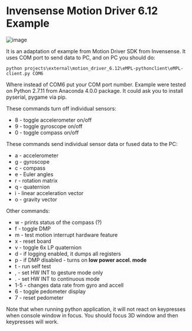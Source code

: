 # Invensense Motion Driver 6.12 Example

![image](https://cloud.githubusercontent.com/assets/14309815/19645584/1dd07b20-99fe-11e6-9469-7b863ced2444.gif)

It is an adaptation of example from Motion Driver SDK from Invensense.
It uses COM port to send data to PC, and on PC you should do:

    python projects\external\motion_driver_6.12\eMPL-pythonclient\eMPL-client.py COM6

Where instead of COM6 put your COM port number. Example were tested on Python 2.7.11 from Anaconda 4.0.0 package.
It could ask you to install pyserial, pygame via pip.

These commands turn off individual sensors:
- 8 - toggle accelerometer on/off
- 9 - toggle gyroscope on/off
- 0 - toggle compass on/off

These commands send individual sensor data or fused data to the PC:
- a - accelerometer
- g - gyroscope
- c - compass
- e - Euler angles
- r - rotation matrix
- q - quaternion
- i - linear acceleration vector
- o - gravity vector

Other commands:
- w - prints status of the compass (?)
- f - toggle DMP
- m - test motion interrupt hardware feature
- x - reset board
- v - toggle 6x LP quaternion
- d - if logging enabled, it dumps all registers
- p - if DMP disabled - turns on **low power accel. mode**
- t - run self test
- , - set HW INT to gesture mode only
- . - set HW INT to continuous mode
- 1-5 - changes data rate from gyro and accell
- 6 - toggle pedometer display
- 7 - reset pedometer

Note that when running python application, it will not react on keypresses when console window in focus.
You should focus 3D window and then keypresses will work.
